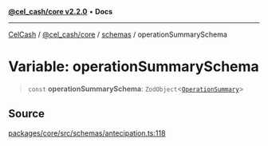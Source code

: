 [**@cel_cash/core v2.2.0**](../../README.md) • **Docs**

***

[CelCash](../../../../packages.md) / [@cel\_cash/core](../../README.md) / [schemas](../README.md) / operationSummarySchema

# Variable: operationSummarySchema

> `const` **operationSummarySchema**: `ZodObject`\<[`OperationSummary`](../../types/type-aliases/OperationSummary.md)\>

## Source

[packages/core/src/schemas/antecipation.ts:118](https://github.com/Pyxlab/celcash/blob/b57c7034bd65dcd5b083f272f9cfe6cc4ff73f7b/packages/core/src/schemas/antecipation.ts#L118)
